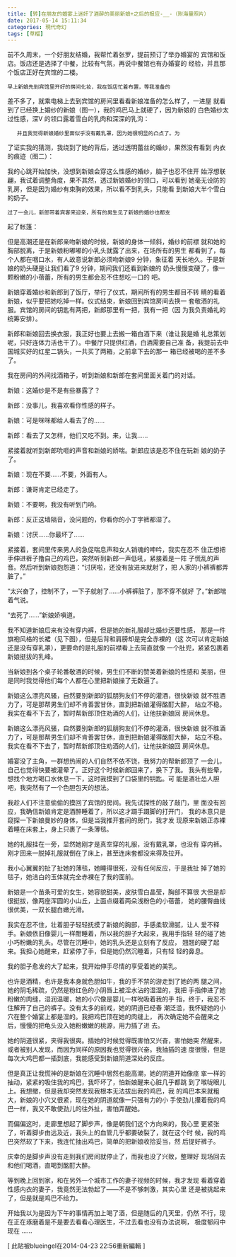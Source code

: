 ```yaml
---
title: [转]在朋友的婚宴上迷奸了酒醉的美丽新娘+之后的报应-__-（附海量照片）
date: 2017-05-14 15:11:34
categories: 現代奇幻
tags: [草榴]
---
```

前不久周末，一个好朋友结婚，我帮忙着张罗，提前预订了举办婚宴的
宾馆和饭店。饭店还是选择了中餐，比较有气氛，再说中餐馆也有办婚宴的
经验，并且那个饭店正好在宾馆的二楼。

    早上新娘先到宾馆里开好的房间化妆，我在饭店忙着布置，等我准备的
差不多了，就乘电梯上去到宾馆的房间里看看新娘准备的怎么样了，一进屋
就看到了已经换上婚纱的新娘（图一），我的鸡巴马上就硬了，因为新娘的
白色婚纱太过性感，深V 的领口露着雪白的乳肉和深深的乳沟：

 

       并且我觉得新娘婚纱里面似乎没有戴乳罩，因为她很明显的凸点了。为
了证实我的猜测，我绕到了她的背后，透过透明蕾丝的婚纱，果然没有看到
内衣的痕迹（图二）：

 

   我的心跳开始加快，没想到新娘会穿这么性感的婚纱，脑子也忍不住开
始浮想联翩，我试着调整角度，果不其然，透过新娘婚纱的领口，可以看到
她毫无设防的乳房，但是因为婚纱有束胸的效果，所以看不到乳头，只能看
到新娘大半个雪白的奶子。

    过了一会儿，新郎带着宾客来迎亲，所有的男生见了新娘的婚纱也都支
起了帐篷：

 

  但是高潮还是在新郎亲吻新娘的时候，新娘的身体一倾斜，婚纱的前襟
就和她的胸部脱离，于是新娘粉嘟嘟的小乳头就露了出来，在场所有的男生
都看到了，每个人都在咽口水，有人故意说新郎必须吻新娘9 分钟，象征着
天长地久。于是新娘的奶头硬是让我们看了9 分钟，期间我们还看到新娘的
奶头慢慢变硬了，像一颗粉嫩的小蓓蕾，所有的男生都会忍不住想吃一口的
吧。

 

新娘穿着婚纱和新郎到了饭厅，举行了仪式，期间所有的男生都目不转
睛的看着新娘，似乎要把她吃掉一样。仪式结束，新娘回到宾馆房间去换一
套敬酒的礼服。宾馆的房间的钥匙有两把，新郎那里有一把，我有一把（因
为我负责婚礼的统筹安排）。

新郎和新娘回去换衣服，我正好也要上去搬一箱白酒下来（谁让我是婚
礼总策划呢，只好连体力活也干了）。中餐厅只提供红酒，白酒需要自己准
备，我提前去中国城买好的红星二锅头，一共买了两箱，之前拿下去的那一
箱已经被喝的差不多了。

我在房间的外间找酒箱子，听到新娘和新郎在套间里面关着门的对话。

新娘：这婚纱是不是有些暴露了？

新郎：没事儿，我喜欢看你性感的样子。

新娘：可是咪咪都给人看去了的……

新郎：看去了又怎样，他们又吃不到。来，让我……

紧接着就听到新郎吮咂的声音和新娘的娇喘。新郎应该是忍不住在玩新
娘的奶子了。

新娘：现在不要……不要，外面有人。

新郎：谦哥肯定已经走了。

新娘：不要啊，我没有听到门响。

新郎：反正这墙隔音，没问题的，你看你的小丁字裤都湿了。

新娘：讨厌……你最坏了……

紧接着，套间里传来男人的急促喘息声和女人销魂的呻吟，我实在忍不
住正想把手伸进裤子撸自己的鸡巴，突然听到新郎一声低吼，紧接着是一阵
子慌乱的声音。然后听到新娘抱怨道：“讨厌啦，还没有放进来就射了，把
人家的小裤裤都弄脏了。”

“太兴奋了，控制不了，一下子就射了……小裤裤脏了，那不穿不就好
了。”新郎喘着气说。

“去死了……”新娘娇嗔道。

我不知道新娘后来有没有穿内裤，但是她的新礼服却比婚纱还要性感，
那是一件旗袍风格的长裙（见下图），但是后背和肩膀却是完全赤裸的（这
次可以肯定新娘还是没有穿乳罩），更要命的是礼服的前襟看上去简直就像
一个肚兜，紧紧包裹着新娘挺拔的乳峰。

 

   当新娘到各个桌子轮番敬酒的时候，男生们不断的赞美着新娘的性感和
美丽，但是同时我觉得他们每个人都在心里把新娘操了无数遍了。

 

新娘这么漂亮风骚，自然要别新郎的狐朋狗友们不停的灌酒，很快新娘
就不胜酒力了，可是那帮男生们却不肯善罢甘休，直到把新娘灌得酩酊大醉，
站立不稳。我实在看不下去了，暂时帮新郎顶住劝酒的人们，让他扶新娘回
房间休息。

新娘这么漂亮风骚，自然要别新郎的狐朋狗友们不停的灌酒，很快新娘
就不胜酒力了，可是那帮男生们却不肯善罢甘休，直到把新娘灌得酩酊大醉，
站立不稳。我实在看不下去了，暂时帮新郎顶住劝酒的人们，让他扶新娘回
房间休息。

婚宴没了主角，一群想热闹的人们自然不依不饶，我努力的帮新郎顶了
一会儿，自己也觉得快要被灌晕了。正好这个时候新郎回来了，换下了我。
我头有些晕，想找个地方喝口水休息一下，这时我摸到了口袋里的钥匙。可
能是酒壮怂人胆吧，我突然有了一个色胆包天的想法。

我趁人们不注意偷偷的摸回了宾馆的房间。我先试探性的敲了敲门，里
面没有回应，我确信新娘肯定是酒醉睡着了，所以这才蹑手蹑脚的打开门，
我的本意只是窥探一下新娘曼妙的身体，但是当我推开套间的房门，我才发
现原来新娘正赤裸着睡在床套上，身上只裹了一条薄毯。

她的礼服挂在一旁，显然她刚才是真空穿的礼服，没有戴乳罩，也没有
穿内裤。刚才回来一脱掉礼服就倒在了床上，甚至连床套都没来得及拉开。

我小心翼翼的扯了扯她的薄毯，她睡得很死，没有任何反应，于是我扯
掉了她的毯子，她洁白的玉体就完全赤裸在了我的面前。

新娘是一个苗条可爱的女生，她容貌甜美，皮肤雪白晶莹，胸部不算很
大但是却很挺拔，像两座浑圆的小山丘，上面点缀着两朵浅粉色的小蓓蕾，
她的腰臀曲线很优美，一双长腿白嫩光滑。

我实在忍不住，壮着胆子轻轻抚摸了新娘的胸部，手感柔软滑腻，让人
爱不释手。新娘依旧像婴儿一样酣睡着，所以我的胆子大起来，我用手指轻
轻的碰了她小巧粉嫩的乳头。尽管在沉睡中，她的乳头还是立刻有了反应，
翘翘的硬了起来。我担心她醒来，赶紧停了手，但是她仍然沉睡着，只有轻
轻的鼻息。

我的胆子愈发的大了起来，我开始伸手尽情的享受着她的美乳。

 

也许是酒精，也许是我本身就色胆如牛，我的手不禁的游走到了她的两
腿之间，她的阴毛稀疏，仍然是粉红色的小阴唇上被淫水沾的湿湿的，我把
手指伸进了她粉嫩的肉缝，湿润温暖，她的小穴像是婴儿一样吮吸着我的手
指，终于，我忍不住解开了自己的裤子。没有太多的前戏，她的阴道已经春
潮泛滥，我怀疑她的小穴在整个婚宴上都是湿的。我把鸡巴顶在她的肉缝上，
再次确定她不会醒来之后，慢慢的把龟头没入她粉嫩嫩的桃源，用力插了进
去。

 
她的阴道很紧，夹得我很爽。插她的时候觉得既害怕又兴奋，害怕她突
然醒来，或者被别人发现，而因为同样的原因我也觉得很兴奋。我抽插的速
度很慢，但是每次大鸡巴都一插到底，我能感受到新娘阴道深处的反应。

但是真正让我慌神的是新娘在沉睡中居然也能高潮，她的阴道开始像痉
挛一样的抽动，紧紧的吸住我的鸡巴，我吓坏了，怕新娘醒来心脏几乎都跳
到了喉咙眼儿上。我想撤，但是我却突然发现我根本无法拔出我的鸡巴，我
的鸡巴本来就粗大，新娘的小穴又很紧，现在她的阴道就像一只强有力的小
手使劲儿攥着我的鸡巴一样，我又不敢使劲儿的往外扯，害怕弄醒她。

而偏偏这时，走廊里想起了脚步声，像是朝我们这个方向来的，我心里
更紧张了，听着脚步由远及近，我头上的血管几乎都要破裂了，就在这个时
候，我的鸡巴突然软了下来，我连忙抽出鸡巴，简单的把新娘收拾妥当，然
后提好裤子。

庆幸的是脚步声没有走到我们房间就停止了，而我也没了兴致，整理好
现场回去和他们喝酒，直喝到酩酊大醉。

等到晚上回到家，和在另外一个城市工作的妻子视频的时候，我才发现
看着穿着性感内衣的妻子，我竟然无法勃起了——不是不够刺激，其实心里
还是被挑起来了，但是就是鸡巴不给力。

开始我以为是因为下午的事情再加上喝了酒，但是随后的几天里，仍然
不行，现在正在琢磨着是不是要去看看心理医生，不过去看也没有办法说啊，
极度郁闷中现在 ……



[ 此貼被blueingel在2014-04-23 22:56重新編輯 ]
